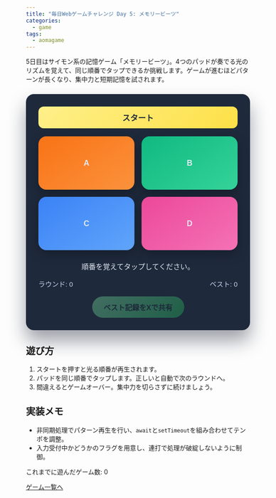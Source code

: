 ```yaml
---
title: "毎日Webゲームチャレンジ Day 5: メモリービーツ"
categories:
  - game
tags:
  - aomagame
---
```


5日目はサイモン系の記憶ゲーム「メモリービーツ」。4つのパッドが奏でる光のリズムを覚えて、同じ順番でタップできるか挑戦します。ゲームが進むほどパターンが長くなり、集中力と短期記憶を試されます。

<style>
#memory-beats-game {
  max-width: 520px;
  margin: 24px auto;
  padding: 28px;
  border-radius: 18px;
  background: #1e293b;
  color: #e2e8f0;
  box-shadow: 0 24px 40px rgba(15, 23, 42, 0.4);
  font-family: "SF Pro JP", "Hiragino Kaku Gothic ProN", sans-serif;
}
#memory-beats-game .board {
  display: grid;
  grid-template-columns: repeat(2, minmax(120px, 1fr));
  gap: 16px;
  margin: 18px 0 24px;
}
#memory-beats-game .pad {
  border-radius: 18px;
  height: 120px;
  display: flex;
  align-items: center;
  justify-content: center;
  font-size: 1.1rem;
  font-weight: 600;
  cursor: pointer;
  transition: transform 0.12s ease, filter 0.12s ease;
  box-shadow: 0 10px 24px rgba(0, 0, 0, 0.25);
}
#memory-beats-game .pad[data-index="0"] { background: linear-gradient(145deg, #f97316, #fb923c); }
#memory-beats-game .pad[data-index="1"] { background: linear-gradient(145deg, #10b981, #34d399); }
#memory-beats-game .pad[data-index="2"] { background: linear-gradient(145deg, #3b82f6, #60a5fa); }
#memory-beats-game .pad[data-index="3"] { background: linear-gradient(145deg, #ec4899, #f472b6); }
#memory-beats-game .pad.active {
  transform: scale(1.05);
  filter: brightness(1.25);
}
#memory-beats-game button.start {
  width: 100%;
  padding: 12px 18px;
  border-radius: 12px;
  border: none;
  font-size: 1.1rem;
  font-weight: 700;
  color: #1e293b;
  background: linear-gradient(135deg, #fef08a, #fde047);
  cursor: pointer;
  transition: transform 0.15s ease, box-shadow 0.15s ease;
}
#memory-beats-game button.start:hover {
  transform: translateY(-2px);
  box-shadow: 0 12px 22px rgba(250, 204, 21, 0.3);
}
#memory-beats-game button.start:disabled {
  opacity: 0.4;
  cursor: not-allowed;
  transform: none;
  box-shadow: none;
}
#memory-beats-game .status {
  text-align: center;
  font-size: 1rem;
  margin-top: 16px;
}
#memory-beats-game .footer {
  margin-top: 12px;
  display: flex;
  justify-content: space-between;
  font-size: 0.95rem;
  color: #cbd5f5;
}
#memory-beats-game .actions {
  margin-top: 18px;
  display: flex;
  justify-content: center;
}
#memory-beats-game .share-button {
  border: none;
  border-radius: 9999px;
  padding: 12px 26px;
  font-size: 1rem;
  font-weight: 700;
  color: #1e293b;
  background: linear-gradient(135deg, #86efac, #22c55e);
  cursor: pointer;
  box-shadow: 0 14px 28px rgba(34, 197, 94, 0.35);
  transition: transform 0.15s ease, box-shadow 0.15s ease, opacity 0.15s ease;
}
#memory-beats-game .share-button:hover:not(:disabled) {
  transform: translateY(-1px);
  box-shadow: 0 18px 36px rgba(34, 197, 94, 0.45);
}
#memory-beats-game .share-button:disabled {
  opacity: 0.35;
  cursor: not-allowed;
  box-shadow: none;
}
</style>

<div id="memory-beats-game">
  <button type="button" class="start">スタート</button>
  <div class="board">
    <div class="pad" data-index="0">A</div>
    <div class="pad" data-index="1">B</div>
    <div class="pad" data-index="2">C</div>
    <div class="pad" data-index="3">D</div>
  </div>
  <p class="status">順番を覚えてタップしてください。</p>
  <div class="footer">
    <span class="round">ラウンド: 0</span>
    <span class="best">ベスト: 0</span>
  </div>
  <div class="actions">
    <button type="button" class="share-button" disabled>ベスト記録をXで共有</button>
  </div>
</div>

<script>
(() => {
  const root = document.getElementById('memory-beats-game');
  if (!root) {
    return;
  }

  const startBtn = root.querySelector('.start');
  const pads = Array.from(root.querySelectorAll('.pad'));
  const statusEl = root.querySelector('.status');
  const roundEl = root.querySelector('.round');
  const bestEl = root.querySelector('.best');
  const shareButton = root.querySelector('.share-button');
  const getPlayCountEl = () => document.querySelector('[data-aomagame-play-count]');

  const storageKey = 'aomagame:best:memory-beats';
  const playedKey = 'aomagame:played:memory-beats';

  const sequence = [];
  let accepting = false;
  let stepIndex = 0;
  let best = 0;
  let storageAvailable = false;

  const updatePlayCount = () => {
    const counterEl = getPlayCountEl();
    if (!counterEl) {
      return;
    }
    try {
      let total = 0;
      for (let i = 0; i < localStorage.length; i += 1) {
        const key = localStorage.key(i);
        if (typeof key !== 'string' || !key.startsWith('aomagame:played:')) {
          continue;
        }
        const value = Number.parseInt(localStorage.getItem(key) ?? '0', 10);
        if (!Number.isNaN(value) && value > 0) {
          total += 1;
        }
      }
      counterEl.textContent = total;
    } catch (error) {
      counterEl.textContent = '0';
    }
  };

  const markPlayed = () => {
    if (!storageAvailable) {
      return;
    }
    try {
      const current = Number.parseInt(localStorage.getItem(playedKey) ?? '0', 10);
      const next = Number.isNaN(current) ? 1 : current + 1;
      localStorage.setItem(playedKey, String(next));
    } catch (error) {
      return;
    }
    updatePlayCount();
  };


  const sleep = (ms) => new Promise((resolve) => setTimeout(resolve, ms));

  const updateBestDisplay = () => {
    bestEl.textContent = `ベスト: ${best}`;
    if (shareButton) {
      shareButton.disabled = best <= 0;
    }
  };

  const detectStorage = () => {
    try {
      const testKey = `${storageKey}-test`;
      localStorage.setItem(testKey, '1');
      localStorage.removeItem(testKey);
      storageAvailable = true;
    } catch (error) {
      storageAvailable = false;
    }
  };

  const loadBest = () => {
    if (!storageAvailable) {
      updateBestDisplay();
      return;
    }
    const stored = localStorage.getItem(storageKey);
    if (!stored) {
      updateBestDisplay();
      return;
    }
    const value = Number.parseInt(stored, 10);
    if (!Number.isNaN(value) && value > 0) {
      best = value;
    }
    updateBestDisplay();
  };

  const saveBest = () => {
    if (!storageAvailable || best <= 0) {
      return;
    }
    localStorage.setItem(storageKey, String(best));
  };

  const openShareWindow = () => {
    if (best <= 0) {
      return;
    }
    const text = `メモリービーツでベスト ${best} ラウンドを達成！ #aomagame`;
    const shareUrl = new URL('https://twitter.com/intent/tweet');
    shareUrl.searchParams.set('text', text);
    shareUrl.searchParams.set('url', window.location.href);
    window.open(shareUrl.toString(), '_blank', 'noopener');
  };

  const flashPad = async (index) => {
    const pad = pads[index];
    if (!pad) {
      return;
    }
    pad.classList.add('active');
    await sleep(320);
    pad.classList.remove('active');
    await sleep(140);
  };

  const playSequence = async () => {
    accepting = false;
    startBtn.disabled = true;
    statusEl.textContent = 'リズムを再生中…覚えてください。';

    for (let i = 0; i < sequence.length; i += 1) {
      await flashPad(sequence[i]);
    }

    stepIndex = 0;
    accepting = true;
    statusEl.textContent = '順番通りにタップ！';
  };

  const updateRoundInfo = () => {
    roundEl.textContent = `ラウンド: ${sequence.length}`;
    updateBestDisplay();
  };

  const startRound = async () => {
    sequence.push(Math.floor(Math.random() * pads.length));
    await playSequence();
    updateRoundInfo();
  };

  const resetGame = (message) => {
    accepting = false;
    sequence.length = 0;
    stepIndex = 0;
    startBtn.disabled = false;
    startBtn.textContent = 'もう一度';
    statusEl.textContent = message;
    updateRoundInfo();
  };

  pads.forEach((pad) => {
    pad.addEventListener('click', async () => {
      if (!accepting) {
        return;
      }
      const index = Number(pad.dataset.index);
      pad.classList.add('active');
      setTimeout(() => pad.classList.remove('active'), 220);

      if (sequence[stepIndex] === index) {
        stepIndex += 1;
       if (stepIndex >= sequence.length) {
         const previousBest = best;
         if (sequence.length > best) {
           best = sequence.length;
           saveBest();
         }
          updateBestDisplay();
          accepting = false;
          statusEl.textContent = sequence.length > previousBest ? 'ベスト更新！次のパターンを再生します。' : 'クリア！次のパターンを再生します。';
          await sleep(600);
          startRound();
        }
      } else {
        resetGame('残念！間違えました…もう一度挑戦しましょう。');
      }
    });
  });

 startBtn.addEventListener('click', async () => {
    if (accepting) {
      return;
    }
    markPlayed();
    startBtn.textContent = '再生中…';
    statusEl.textContent = '最初のパターンを準備中…';
    sequence.length = 0;
    await sleep(300);
    startRound();
  });

  if (shareButton) {
    shareButton.addEventListener('click', (event) => {
      event.preventDefault();
      if (best <= 0) {
        return;
      }
      openShareWindow();
    });
  }

  detectStorage();
  loadBest();
  if (document.readyState === 'loading') {
    document.addEventListener('DOMContentLoaded', updatePlayCount, { once: true });
  } else {
    updatePlayCount();
  }
  updateRoundInfo();
})();
</script>

## 遊び方
1. スタートを押すと光る順番が再生されます。
2. パッドを同じ順番でタップします。正しいと自動で次のラウンドへ。
3. 間違えるとゲームオーバー。集中力を切らさずに続けましょう。

## 実装メモ
- 非同期処理でパターン再生を行い、`await`と`setTimeout`を組み合わせてテンポを調整。
- 入力受付中かどうかのフラグを用意し、連打で処理が破綻しないように制御。


<p class="game-progress">これまでに遊んだゲーム数: <span data-aomagame-play-count>0</span></p>
<p class="game-link"><a href="{{ "/tags/#aomagame" | relative_url }}">ゲーム一覧へ</a></p>
